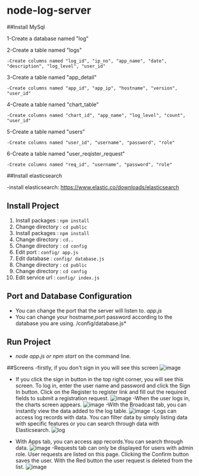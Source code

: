 # node-log-server

##Install MySql

1-Create a database named "log"

2-Create a table named "logs"

    -Create columns named "log_id", "ip_no", "app_name", "date", "description", "log_level", "user_id"

3-Create a table named "app_detail"

    -Create columns named "app_id", "app_ip", "hostname", "version", "user_id"

4-Create a table named "chart_table"

    -Create columns named "chart_id", "app_name", "log_level", "count", "user_id"

5-Create a table named "users"

    -Create columns named "user_id", "username", "password", "role"

6-Create a table named "user_reqister_request"

    -Create columns named "req_id", "username", "password", "role"

##Install elasticsearch

-install elasticsearch: https://www.elastic.co/downloads/elasticsearch

## Install Project

1. Install packages : `npm install`
2. Change directory : `cd public`
3. Install packages : `npm install`
4. Change directory : `cd..`
5. Change directory : `cd config`
6. Edit port : `config/ app.js`
7. Edit database : `config/ database.js`
8. Change directory : `cd public`
9. Change directory : `cd config`
10. Edit service url : `config/ index.js`

## Port and Database Configuration

- You can change the port that the server will listen to. *app.js*
- You can change your hostname,port password according to the database you are using. /config/database.js*

## Run Project
- *node app.js or npm start* on the command line.

##Screens
-firstly, if you don't sign in you will see this screen
![image](https://user-images.githubusercontent.com/26343034/55616622-e8926880-579a-11e9-822c-ef1d89ab1121.png)
- If you click the sign in button in the top right corner, you will see this screen. To log in, enter the user name and password and click the Sign In button. Click on the Register to register link and fill out the required fields to submit a registration request.
![image](https://user-images.githubusercontent.com/26343034/55616906-91d95e80-579b-11e9-964b-966af7e0c099.png)
-When the user logs in, the charts screen appears.
![image](https://user-images.githubusercontent.com/26343034/55617225-4b383400-579c-11e9-857b-ac0ae8b0654f.png)
-With the Broadcast tab, you can instantly view the data added to the log table.
![image](https://user-images.githubusercontent.com/26343034/55617434-b8e46000-579c-11e9-92f3-336f31da60a6.png)
-Logs can access log records with data. You can filter data by simply listing data with specific features or you can search through data with Elasticsearch.
![log](https://user-images.githubusercontent.com/45793613/62628697-742c2980-b934-11e9-9073-d76ca970fb97.png)

- With Apps tab, you can access app records.You can search through data.
![image](https://user-images.githubusercontent.com/26343034/55617665-4e7fef80-579d-11e9-82db-a304609e0956.png)
-Requests tab can only be displayed for users with admin role. User requests are listed on this page. Clicking the Confirm button saves the user. With the Red button the user request is deleted from the list.
![image](https://user-images.githubusercontent.com/26343034/55621615-b0912280-57a6-11e9-8729-a58e7c780bc5.png)


